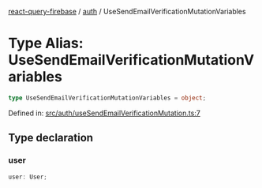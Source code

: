 [react-query-firebase](../../modules.md) / [auth](../index.md) / UseSendEmailVerificationMutationVariables

# Type Alias: UseSendEmailVerificationMutationVariables

```ts
type UseSendEmailVerificationMutationVariables = object;
```

Defined in: [src/auth/useSendEmailVerificationMutation.ts:7](https://github.com/vpishuk/react-query-firebase/blob/7fbf9b6c8d5aecd24bcbf362edabf19ee5b1c72c/src/auth/useSendEmailVerificationMutation.ts#L7)

## Type declaration

### user

```ts
user: User;
```
